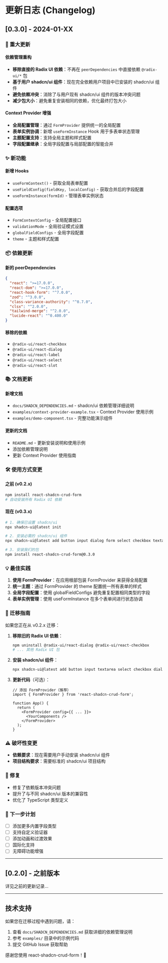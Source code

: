 # 更新日志 (Changelog)

## [0.3.0] - 2024-01-XX

### 🚀 重大更新

#### 依赖管理重构
- **移除直接的 Radix UI 依赖**：不再在 `peerDependencies` 中直接依赖 `@radix-ui/*` 包
- **基于用户 shadcn/ui 组件**：现在完全依赖用户项目中已安装的 shadcn/ui 组件
- **避免依赖冲突**：消除了与用户现有 shadcn/ui 组件的版本冲突问题
- **减少包大小**：避免重复安装相同的依赖，优化最终打包大小

#### Context Provider 增强
- **全局配置管理**：通过 `FormProvider` 提供统一的全局配置
- **表单实例协调**：新增 `useFormInstance` Hook 用于多表单状态管理
- **主题配置支持**：支持全局主题和样式配置
- **字段配置继承**：全局字段配置与局部配置的智能合并

### ✨ 新功能

#### 新增 Hooks
- `useFormContext()` - 获取全局表单配置
- `useFieldConfig(fieldKey, localConfig)` - 获取合并后的字段配置
- `useFormInstance(formId)` - 管理表单实例状态

#### 配置选项
- `FormContextConfig` - 全局配置接口
- `validationMode` - 全局验证模式设置
- `globalFieldConfigs` - 全局字段配置
- `theme` - 主题和样式配置

### 📦 依赖更新

#### 新的 peerDependencies
```json
{
  "react": ">=17.0.0",
  "react-dom": ">=17.0.0", 
  "react-hook-form": "^7.0.0",
  "zod": "^3.0.0",
  "class-variance-authority": "^0.7.0",
  "clsx": "^2.0.0",
  "tailwind-merge": "^2.0.0",
  "lucide-react": "^0.400.0"
}
```

#### 移除的依赖
- `@radix-ui/react-checkbox`
- `@radix-ui/react-dialog`
- `@radix-ui/react-label`
- `@radix-ui/react-select`
- `@radix-ui/react-slot`

### 📚 文档更新

#### 新增文档
- `docs/SHADCN_DEPENDENCIES.md` - shadcn/ui 依赖管理详细说明
- `examples/context-provider-example.tsx` - Context Provider 使用示例
- `examples/demo-component.tsx` - 完整功能演示组件

#### 更新的文档
- `README.md` - 更新安装说明和使用示例
- 添加依赖管理说明
- 更新 Context Provider 使用指南

### 🛠️ 使用方式变更

#### 之前 (v0.2.x)
```bash
npm install react-shadcn-crud-form
# 自动安装所有 Radix UI 依赖
```

#### 现在 (v0.3.x)
```bash
# 1. 确保已设置 shadcn/ui
npx shadcn-ui@latest init

# 2. 安装必需的 shadcn/ui 组件
npx shadcn-ui@latest add button input dialog form select checkbox textarea badge

# 3. 安装我们的包
npm install react-shadcn-crud-form@0.3.0
```

### 💡 最佳实践

1. **使用 FormProvider**：在应用根部包装 FormProvider 来获得全局配置
2. **统一主题**：通过 FormProvider 的 theme 配置统一所有表单的样式
3. **全局字段配置**：使用 globalFieldConfigs 避免重复配置相同类型的字段
4. **表单实例管理**：使用 useFormInstance 在多个表单间进行状态协调

### 🔄 迁移指南

如果您正在从 v0.2.x 迁移：

1. **移除旧的 Radix UI 依赖**：
   ```bash
   npm uninstall @radix-ui/react-dialog @radix-ui/react-checkbox
   # ... 其他 Radix UI 包
   ```

2. **安装 shadcn/ui 组件**：
   ```bash
   npx shadcn-ui@latest add button input textarea select checkbox dialog form badge
   ```

3. **更新代码**（可选）：
   ```tsx
   // 添加 FormProvider（推荐）
   import { FormProvider } from 'react-shadcn-crud-form';
   
   function App() {
     return (
       <FormProvider config={{ ... }}>
         <YourComponents />
       </FormProvider>
     );
   }
   ```

### ⚠️ 破坏性变更

- **依赖要求**：现在需要用户手动安装 shadcn/ui 组件
- **项目结构要求**：需要标准的 shadcn/ui 项目结构

### 🐛 修复

- 修复了依赖版本冲突问题
- 提升了与不同 shadcn/ui 版本的兼容性
- 优化了 TypeScript 类型定义

### 🎯 下一步计划

- [ ] 添加更多内置字段类型
- [ ] 支持自定义验证器
- [ ] 添加动画和过渡效果
- [ ] 国际化支持
- [ ] 无障碍功能增强

---

## [0.2.0] - 之前版本

详见之前的更新记录...

---

## 技术支持

如果您在迁移过程中遇到问题，请：

1. 查看 `docs/SHADCN_DEPENDENCIES.md` 获取详细的依赖管理说明
2. 参考 `examples/` 目录中的示例代码
3. 提交 GitHub Issue 获取帮助

感谢您使用 react-shadcn-crud-form！🎉 